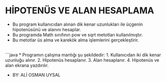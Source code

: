 # HİPOTENÜS VE ALAN HESAPLAMA
* Bu program kullanıcıdan alınan dik kenar uzunlukları ile üçgenin hipotenüsünü ve alanını hesaplar.
* Bu programda Math sınıfının pow ve sqrt metotları kullanılmıştır.
* Bu metotlar üs alma ve karekök alma işlemlerini gerçekleştirir.
<br>
```java
* Programın çalışma mantığı şu şekildedir:
    1. Kullanıcıdan iki dik kenar uzunluğu alınır.
    2. Hipotenüs hesaplanır.
    3. Alan hesaplanır.
    4. Hipotenüs ve alan ekrana yazdırılır.

* BY: ALİ OSMAN UYSAL